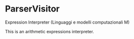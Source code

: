 # ParserVisitor
Expression Interpreter (Linguaggi e modelli computazionali M)

This is an arithmetic expressions interpreter.
